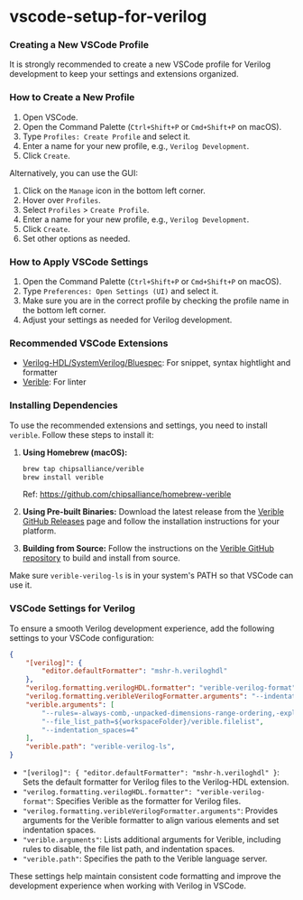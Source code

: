 # vscode-setup-for-verilog
### Creating a New VSCode Profile

It is strongly recommended to create a new VSCode profile for Verilog development to keep your settings and extensions organized.

### How to Create a New Profile

1. Open VSCode.
2. Open the Command Palette (`Ctrl+Shift+P` or `Cmd+Shift+P` on macOS).
3. Type `Profiles: Create Profile` and select it.
4. Enter a name for your new profile, e.g., `Verilog Development`.
5. Click `Create`.

Alternatively, you can use the GUI:

1. Click on the `Manage` icon in the bottom left corner.
2. Hover over `Profiles`.
3. Select `Profiles` > `Create Profile`.
4. Enter a name for your new profile, e.g., `Verilog Development`.
5. Click `Create`.
6. Set other options as needed.

### How to Apply VSCode Settings

1. Open the Command Palette (`Ctrl+Shift+P` or `Cmd+Shift+P` on macOS).
2. Type `Preferences: Open Settings (UI)` and select it.
3. Make sure you are in the correct profile by checking the profile name in the bottom left corner.
4. Adjust your settings as needed for Verilog development.

### Recommended VSCode Extensions

- [Verilog-HDL/SystemVerilog/Bluespec](https://marketplace.visualstudio.com/items?itemName=mshr-h.VerilogHDL): For snippet, syntax hightlight and formatter
- [Verible](https://marketplace.visualstudio.com/items?itemName=chipsalliance.verible): For linter

### Installing Dependencies

To use the recommended extensions and settings, you need to install `verible`. Follow these steps to install it:

1. **Using Homebrew (macOS):**
    ```sh
    brew tap chipsalliance/verible
    brew install verible
    ```
    Ref: https://github.com/chipsalliance/homebrew-verible

2. **Using Pre-built Binaries:**
    Download the latest release from the [Verible GitHub Releases](https://github.com/chipsalliance/verible/releases) page and follow the installation instructions for your platform.

3. **Building from Source:**
    Follow the instructions on the [Verible GitHub repository](https://github.com/chipsalliance/verible) to build and install from source.

Make sure `verible-verilog-ls` is in your system's PATH so that VSCode can use it.

### VSCode Settings for Verilog

To ensure a smooth Verilog development experience, add the following settings to your VSCode configuration:

```json
{
    "[verilog]": {
        "editor.defaultFormatter": "mshr-h.veriloghdl"
    },
    "verilog.formatting.verilogHDL.formatter": "verible-verilog-format",
    "verilog.formatting.veribleVerilogFormatter.arguments": "--indentation_spaces=4 --case_items_alignment=align --assignment_statement_alignment=align --class_member_variable_alignment=align --distribution_items_alignment=align --enum_assignment_statement_alignment=align --formal_parameters_alignment=align --module_net_variable_alignment=align --named_parameter_alignment=align --named_port_alignment=align --port_declarations_alignment=align --struct_union_members_alignment=align",
    "verible.arguments": [
        "--rules=-always-comb,-unpacked-dimensions-range-ordering,-explicit-parameter-storage-type",
        "--file_list_path=${workspaceFolder}/verible.filelist",
        "--indentation_spaces=4"
    ],
    "verible.path": "verible-verilog-ls",
}
```

- `"[verilog]": { "editor.defaultFormatter": "mshr-h.veriloghdl" }`: Sets the default formatter for Verilog files to the Verilog-HDL extension.
- `"verilog.formatting.verilogHDL.formatter": "verible-verilog-format"`: Specifies Verible as the formatter for Verilog files.
- `"verilog.formatting.veribleVerilogFormatter.arguments"`: Provides arguments for the Verible formatter to align various elements and set indentation spaces.
- `"verible.arguments"`: Lists additional arguments for Verible, including rules to disable, the file list path, and indentation spaces.
- `"verible.path"`: Specifies the path to the Verible language server.

These settings help maintain consistent code formatting and improve the development experience when working with Verilog in VSCode.